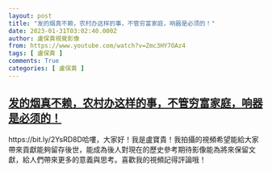 ```yaml
---
layout: post
title: "发的烟真不赖，农村办这样的事，不管穷富家庭，响器是必须的！"
date: 2023-01-31T03:02:40.000Z
author: 盧保貴視覺影像
from: https://www.youtube.com/watch?v=Zmc3HY7OAz4
tags: [ 盧保貴 ]
comments: True
categories: [ 盧保貴 ]
---
```

<!--1675134160000-->
[发的烟真不赖，农村办这样的事，不管穷富家庭，响器是必须的！](https://www.youtube.com/watch?v=Zmc3HY7OAz4)
------

<div>
https://bit.ly/2YsRD8D哈嘍，大家好！我是盧寶貴！我拍攝的視頻希望能給大家帶來貢獻能夠留存後世，能成為後人對現在的歷史參考期待影像能為將來保留文獻，給人們帶來更多的意義與思考。喜歡我的視頻記得評論哦！
</div>
